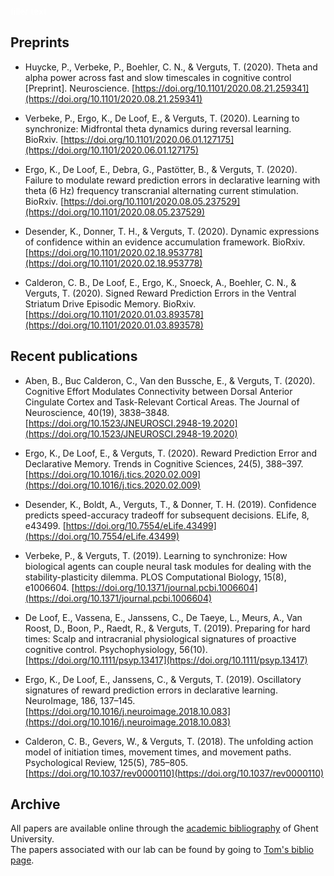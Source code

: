 <font color='white'>filler text</font>

## Preprints
- Huycke, P., Verbeke, P., Boehler, C. N., & Verguts, T. (2020). Theta and alpha power across fast and slow timescales in cognitive control [Preprint]. Neuroscience. [https://doi.org/10.1101/2020.08.21.259341](https://doi.org/10.1101/2020.08.21.259341)

- Verbeke, P., Ergo, K., De Loof, E., & Verguts, T. (2020). Learning to synchronize: Midfrontal theta dynamics during reversal learning. BioRxiv. [https://doi.org/10.1101/2020.06.01.127175](https://doi.org/10.1101/2020.06.01.127175)

- Ergo, K., De Loof, E., Debra, G., Pastötter, B., & Verguts, T. (2020). Failure to modulate reward prediction errors in declarative learning with theta (6 Hz) frequency transcranial alternating current stimulation. BioRxiv. [https://doi.org/10.1101/2020.08.05.237529](https://doi.org/10.1101/2020.08.05.237529)

- Desender, K., Donner, T. H., & Verguts, T. (2020). Dynamic expressions of confidence within an evidence accumulation framework. BioRxiv. [https://doi.org/10.1101/2020.02.18.953778](https://doi.org/10.1101/2020.02.18.953778)
    
- Calderon, C. B., De Loof, E., Ergo, K., Snoeck, A., Boehler, C. N., & Verguts, T. (2020). Signed Reward Prediction Errors in the Ventral Striatum Drive Episodic Memory. BioRxiv. [https://doi.org/10.1101/2020.01.03.893578](https://doi.org/10.1101/2020.01.03.893578)

## Recent publications
- Aben, B., Buc Calderon, C., Van den Bussche, E., & Verguts, T. (2020). Cognitive Effort Modulates Connectivity between Dorsal Anterior Cingulate Cortex and Task-Relevant Cortical Areas. The Journal of Neuroscience, 40(19), 3838–3848. [https://doi.org/10.1523/JNEUROSCI.2948-19.2020](https://doi.org/10.1523/JNEUROSCI.2948-19.2020)

- Ergo, K., De Loof, E., & Verguts, T. (2020). Reward Prediction Error and Declarative Memory. Trends in Cognitive Sciences, 24(5), 388–397. [https://doi.org/10.1016/j.tics.2020.02.009](https://doi.org/10.1016/j.tics.2020.02.009)

- Desender, K., Boldt, A., Verguts, T., & Donner, T. H. (2019). Confidence predicts speed-accuracy tradeoff for subsequent decisions. ELife, 8, e43499. [https://doi.org/10.7554/eLife.43499](https://doi.org/10.7554/eLife.43499)

- Verbeke, P., & Verguts, T. (2019). Learning to synchronize: How biological agents can couple neural task modules for dealing with the stability-plasticity dilemma. PLOS Computational Biology, 15(8), e1006604. [https://doi.org/10.1371/journal.pcbi.1006604](https://doi.org/10.1371/journal.pcbi.1006604)

- De Loof, E., Vassena, E., Janssens, C., De Taeye, L., Meurs, A., Van Roost, D., Boon, P., Raedt, R., & Verguts, T. (2019). Preparing for hard times: Scalp and intracranial physiological signatures of proactive cognitive control. Psychophysiology, 56(10). [https://doi.org/10.1111/psyp.13417](https://doi.org/10.1111/psyp.13417)

- Ergo, K., De Loof, E., Janssens, C., & Verguts, T. (2019). Oscillatory signatures of reward prediction errors in declarative learning. NeuroImage, 186, 137–145. [https://doi.org/10.1016/j.neuroimage.2018.10.083](https://doi.org/10.1016/j.neuroimage.2018.10.083)

- Calderon, C. B., Gevers, W., & Verguts, T. (2018). The unfolding action model of initiation times, movement times, and movement paths. Psychological Review, 125(5), 785–805. [https://doi.org/10.1037/rev0000110](https://doi.org/10.1037/rev0000110)


## Archive

All papers are available online through the [academic bibliography](https://biblio.ugent.be/) of Ghent University.   
The papers associated with our lab can be found by going to [Tom's biblio page](https://biblio.ugent.be/publication?q=%22verguts+tom%22).

